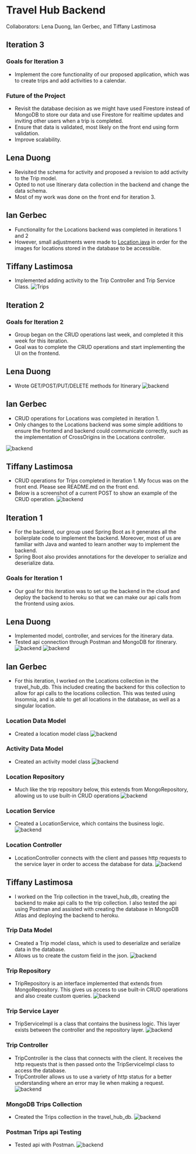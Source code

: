 # Travel Hub Backend
Collaborators: Lena Duong, Ian Gerbec, and Tiffany Lastimosa

## Iteration 3

### Goals for Iteration 3
- Implement the core functionality of our proposed application, which was to create trips and 
add activities to a calendar.

### Future of the Project
- Revisit the database decision as we might have used Firestore instead of MongoDB to store our 
data and use Firestore for realtime updates and inviting other users when a trip is completed.
- Ensure that data is validated, most likely on the front end using form validation.
- Improve scalability.

## Lena Duong
- Revisited the schema for activity and proposed a revision to add activity to the Trip model.
- Opted to not use Itinerary data collection in the backend and change the data schema.
- Most of my work was done on the front end for iteration 3.

## Ian Gerbec
- Functionality for the Locations backend was completed in iterations 1 and 2
- However, small adjustments were made to [Location.java](http://Location.java) in order for the 
images for locations stored in the database to be accessible.

## Tiffany Lastimosa
- Implemented adding activity to the Trip Controller and Trip Service Class.
![Trips](https://github.ccs.neu.edu/NEU-CS5610-SU22/team-emerald-backend-travel-hub/blob/main/screenshots/TL-Add-Activity.jpg?raw=true)


## Iteration 2

### Goals for Iteration 2
- Group began on the CRUD operations last week, and completed it this week for this iteration.
- Goal was to complete the CRUD operations and start implementing the UI on the frontend.

## Lena Duong
- Wrote GET/POST/PUT/DELETE methods for Itinerary
![backend](https://github.ccs.neu.edu/NEU-CS5610-SU22/team-emerald-backend-travel-hub/blob/main/screenshots/LD-Iteration2-Postman.png?raw=true)

## Ian Gerbec
- CRUD operations for Locations was completed in iteration 1.
- Only changes to the Locations backend was some simple additions to ensure the frontend
and backend could communicate correctly, such as the implementation of CrossOrigins in the
  Locations controller.
  
![backend](https://github.ccs.neu.edu/NEU-CS5610-SU22/team-emerald-backend-travel-hub/blob/main/screenshots/IG-CrossOrigin-Locations-Controller.jpg?raw=true)

## Tiffany Lastimosa
- CRUD operations for Trips completed in Iteration 1. My focus was on the front end. Please
see README.md on the front end.
- Below is a screenshot of a current POST to show an example of the CRUD operation.
![backend](https://github.ccs.neu.edu/NEU-CS5610-SU22/team-emerald-backend-travel-hub/blob/main/screenshots/TL-Iter2-Postman.jpg?raw=true)

## Iteration 1
- For the backend, our group used Spring Boot as it generates all the boilerplate code to implement
the backend. Moreover, most of us are familiar with Java and wanted to learn another way to
implement the backend.
- Spring Boot also provides annotations for the developer to serialize and deserialize data. 

### Goals for Iteration 1
- Our goal for this iteration was to set up the backend in the cloud and deploy the backend
to heroku so that we can make our api calls from the frontend using axios.

## Lena Duong
- Implemented model, controller, and services for the itinerary data.
- Tested api connection through Postman and MongoDB for itinerary.
![backend](https://github.ccs.neu.edu/NEU-CS5610-SU22/team-emerald-backend-travel-hub/blob/main/screenshots/MongoDBItinerary.png?raw=true)
![backend](https://github.ccs.neu.edu/NEU-CS5610-SU22/team-emerald-backend-travel-hub/blob/main/screenshots/PostmanItinerary.png?raw=true)

## Ian Gerbec
- For this iteration, I worked on the Locations collection in the travel_hub_db. This included creating
the backend for this collection to allow for api calls to the locations collection. This was
tested using Insomnia, and is able to get all locations in the database, as well as a singular location.
  
### Location Data Model
- Created a location model class 
![backend](https://github.ccs.neu.edu/NEU-CS5610-SU22/team-emerald-backend-travel-hub/blob/main/screenshots/IG-LocationDataModel.png?raw=true)
  
### Activity Data Model
- Created an activity model class 
![backend](https://github.ccs.neu.edu/NEU-CS5610-SU22/team-emerald-backend-travel-hub/blob/main/screenshots/IG-ActivityDataModel.png?raw=true)

### Location Repository
- Much like the trip repository below, this extends from MongoRepository, allowing us to use built-in
CRUD operations
![backend](https://github.ccs.neu.edu/NEU-CS5610-SU22/team-emerald-backend-travel-hub/blob/main/screenshots/IG-LocationRepository.png?raw=true)
  
### Location Service
- Created a LocationService, which contains the business logic. 
![backend](https://github.ccs.neu.edu/NEU-CS5610-SU22/team-emerald-backend-travel-hub/blob/main/screenshots/IG-LocationService.png?raw=true)

### Location Controller
- LocationController connects with the client and passes http requests to the service layer in order
to access the database for data.
![backend](https://github.ccs.neu.edu/NEU-CS5610-SU22/team-emerald-backend-travel-hub/blob/main/screenshots/IG-LocationController.png?raw=true)

## Tiffany Lastimosa
- I worked on the Trip collection in the travel_hub_db, creating the backend to make api calls to
the trip collection. I also tested the api using Postman and assisted with creating the database in
MongoDB Atlas and deploying the backend to heroku.

### Trip Data Model
- Created a Trip model class, which is used to deserialize and serialize data in the database.
- Allows us to create the custom field in the json.
![backend](https://github.ccs.neu.edu/NEU-CS5610-SU22/team-emerald-backend-travel-hub/blob/tl-branch/screenshots/TL-TripDataModel.jpg?raw=true)

### Trip Repository
- TripRepository is an interface implemented that extends from MongoRepository. This gives us access
to use built-in CRUD operations and also create custom queries.
![backend](https://github.ccs.neu.edu/NEU-CS5610-SU22/team-emerald-backend-travel-hub/blob/tl-branch/screenshots/TL-TripRepository.jpg?raw=true)

### Trip Service Layer
- TripServiceImpl is a class that contains the business logic. This layer exists between 
the controller and the repository layer.
![backend](https://github.ccs.neu.edu/NEU-CS5610-SU22/team-emerald-backend-travel-hub/blob/tl-branch/screenshots/TL-TripServiceImpl.jpg?raw=true)

### Trip Controller
- TripController is the class that connects with the client. It receives the http requests that
is then passed onto the TripServiceImpl class to access the database. 
- TripController allows us to use a variety of http status for a better understanding where
an error may lie when making a request.
![backend](https://github.ccs.neu.edu/NEU-CS5610-SU22/team-emerald-backend-travel-hub/blob/tl-branch/screenshots/TL-TripController.jpg?raw=true)

### MongoDB Trips Collection
- Created the Trips collection in the travel_hub_db.
![backend](https://github.ccs.neu.edu/NEU-CS5610-SU22/team-emerald-backend-travel-hub/blob/tl-branch/screenshots/TL-MongoDBTrips.jpg?raw=true)

### Postman Trips api Testing
- Tested api with Postman.
![backend](https://github.ccs.neu.edu/NEU-CS5610-SU22/team-emerald-backend-travel-hub/blob/tl-branch/screenshots/TL-TripPostman.jpg?raw=true)

